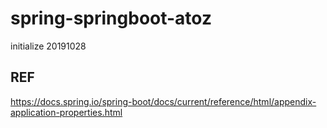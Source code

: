 # spring-springboot-atoz
initialize 20191028 

## REF
https://docs.spring.io/spring-boot/docs/current/reference/html/appendix-application-properties.html
